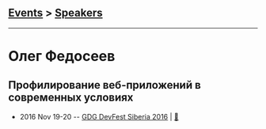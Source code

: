 ## [Events](../README.md) > [Speakers](../speakers.md)
---

# Олег Федосеев

## Профилирование веб-приложений в современных условиях
- 2016 Nov 19-20 -- [GDG DevFest Siberia 2016](https://youtu.be/gl-vESuCD0k)  | [:notebook:](https://drive.google.com/file/d/0BzDlQCw44XA6XzBFc3dHRnMtNkU/view)  
